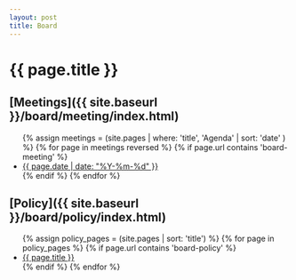 ```yaml
---
layout: post
title: Board
---
```


# {{ page.title }}

## [Meetings]({{ site.baseurl }}/board/meeting/index.html)  
<ul>
  {% assign meetings = (site.pages | where: 'title', 'Agenda' | sort: 'date' ) %}
  {% for page in meetings reversed %}
    {% if page.url contains 'board-meeting' %}
  <li><a href="{{ page.url }}">{{ page.date | date: "%Y-%m-%d" }}</a></li>
    {% endif %}
  {% endfor %}
</ul>

## [Policy]({{ site.baseurl }}/board/policy/index.html)  
<ul>
  {% assign policy_pages = (site.pages | sort: 'title') %}
  {% for page in policy_pages %}
    {% if page.url contains 'board-policy' %}
  <li><a href="{{ page.url }}">{{ page.title }}</a></li>
    {% endif %}
  {% endfor %}
</ul>

